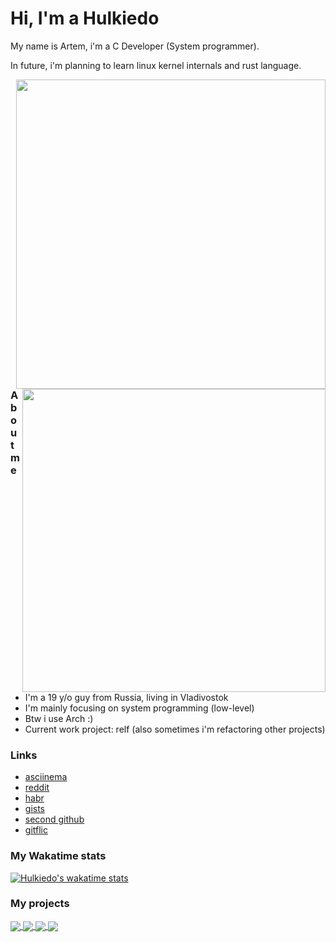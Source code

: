 # Hi, I'm a Hulkiedo
My name is Artem, i'm a C Developer (System programmer).

In future, i'm planning to learn linux kernel internals and rust language.

<p>
  <table="right">
  <tr>
      <td>
      <img width="495px" align="right" src="https://github-readme-stats.vercel.app/api/top-langs/?username=hulkiedo17&hide=html&layout=compact&hide_border=true&border_radius=0&theme=dark&icon_color=5194f0&bg_color=0d1117" />
      <img width="485px" align="right" src="https://github-readme-stats.vercel.app/api?username=hulkiedo17&hide_border=true&border_radius=0&count_private=false&layout=compact&hide_title=false&show_icons=true&theme=dark&icon_color=5194f0&bg_color=0d1117" />
      </td>
  </tr>
</p>

### About me
- I'm a 19 y/o guy from Russia, living in Vladivostok
- I'm mainly focusing on system programming (low-level)
- Btw i use Arch :)
- Current work project: relf (also sometimes i'm refactoring other projects)

### Links

- [asciinema](https://asciinema.org/~Hulkiedo)
- [reddit](https://www.reddit.com/user/Zmishenko)
- [habr](https://habr.com/ru/users/artem_mironov/)
- [gists](https://gist.github.com/hulkiedo17)
- [second github](https://github.com/hulkiedo19)
- [gitflic](https://gitflic.ru/user/molenay)

### My Wakatime stats

[![Hulkiedo's wakatime stats](https://github-readme-stats.vercel.app/api/wakatime?username=Hulkiedo&theme=github_dark)](https://wakatime.com/@Hulkiedo)

### My projects

<a href="https://github.com/hulkiedo17/led">
  <img align="center" src="https://github-readme-stats.vercel.app/api/pin/?username=hulkiedo17&repo=led&theme=github_dark" />
</a>
<a href="https://github.com/hulkiedo17/libconf">
  <img align="center" src="https://github-readme-stats.vercel.app/api/pin/?username=hulkiedo17&repo=libconf&theme=github_dark" />
</a>
<a href="https://github.com/hulkiedo17/counter">
  <img align="center" src="https://github-readme-stats.vercel.app/api/pin/?username=hulkiedo17&repo=counter&theme=github_dark" />
</a>
<a href="https://github.com/hulkiedo17/relf">
  <img align="center" src="https://github-readme-stats.vercel.app/api/pin/?username=hulkiedo17&repo=relf&theme=github_dark" />
</a>
<!--
<a href="https://github.com/hulkiedo17/logc">
  <img align="center" src="https://github-readme-stats.vercel.app/api/pin/?username=hulkiedo17&repo=logc&theme=github_dark" />
</a>
<a href="https://github.com/hulkiedo17/editor">
  <img align="center" src="https://github-readme-stats.vercel.app/api/pin/?username=hulkiedo17&repo=editor&theme=github_dark" />
</a>
-->
